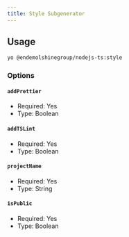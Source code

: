 ```yaml
---
title: Style Subgenerator
---
```


## Usage

```bash
yo @endemolshinegroup/nodejs-ts:style
```

### Options

#### `addPrettier`

- Required: Yes
- Type: Boolean

#### `addTSLint`

- Required: Yes
- Type: Boolean

#### `projectName`

- Required: Yes
- Type: String

#### `isPublic`

- Required: Yes
- Type: Boolean
